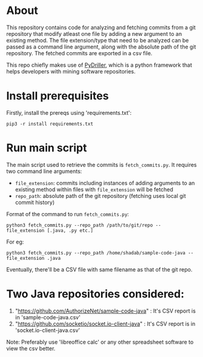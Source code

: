 # About

This repository contains code for analyzing and fetching commits from a git repository that modify atleast one file by adding a new argument to an existing method. The file extension/type that need to be analyzed can be passed as a command line argument, along with the absolute path of the git repository. The fetched commits are exported in a csv file.  

This repo chiefly makes use of [PyDriller](https://pydriller.readthedocs.io/en/latest/intro.html), which is a python framework that helps developers with mining software repositories. 

# Install prerequisites

Firstly, install the prereqs using 'requirements.txt':
```
pip3 -r install requirements.txt
```

# Run main script

The main script used to retrieve the commits is `fetch_commits.py`. It requires two command line arguments:

- `file_extension`: commits including instances of adding arguments to an existing method within files with  `file_extension` will be fetched 
- `repo_path`: absolute path of the git repository (fetching uses local git commit history)

Format of the command to run `fetch_commits.py`:
```
python3 fetch_commits.py --repo_path /path/to/git/repo --file_extension [.java, .py etc.]
```

For eg:
```
python3 fetch_commits.py --repo_path /home/shadab/sample-code-java --file_extension .java
```

Eventually, there'll be a CSV file with same filename as that of the git repo.

# Two Java repositories considered: 

1) "https://github.com/AuthorizeNet/sample-code-java" : It's CSV report is in 'sample-code-java.csv'
2) "https://github.com/socketio/socket.io-client-java" : It's CSV report is in 'socket.io-client-java.csv'

Note: Preferably use 'libreoffice calc' or any other spreadsheet software to view the csv better.